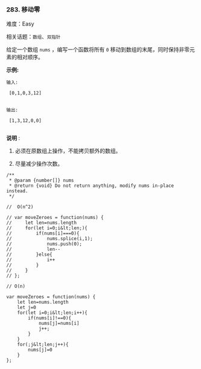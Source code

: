 ### 283. 移动零

难度：Easy

相关话题：`数组`、`双指针`

给定一个数组  `nums` ，编写一个函数将所有  `0`  移动到数组的末尾，同时保持非零元素的相对顺序。



 **示例:** 





```
输入:

 [0,1,0,3,12]


输出:

 [1,3,12,0,0]


```

 **说明** :





1. 必须在原数组上操作，不能拷贝额外的数组。

2. 尽量减少操作次数。






```
/**
 * @param {number[]} nums
 * @return {void} Do not return anything, modify nums in-place instead.
 */

//  O(n^2)

// var moveZeroes = function(nums) {
//     let len=nums.length
//     for(let i=0;i&lt;len;){
//         if(nums[i]===0){
//             nums.splice(i,1);
//             nums.push(0);
//             len--
//         }else{
//             i++
//         }
//     }
// };

// O(n)

var moveZeroes = function(nums) {
    let len=nums.length
    let j=0
    for(let i=0;i&lt;len;i++){
        if(nums[i]!==0){
            nums[j]=nums[i]
            j++;
        }
    }
    for(;j&lt;len;j++){
        nums[j]=0
    }
};



```
